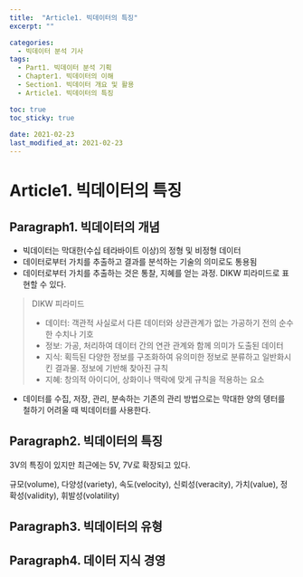 ```yaml
---
title:  "Article1. 빅데이터의 특징"
excerpt: ""

categories:
  - 빅데이터 분석 기사
tags:
  - Part1. 빅데이터 분석 기획
  - Chapter1. 빅데이터의 이해
  - Section1. 빅데이터 개요 및 활용
  - Article1. 빅데이터의 특징

toc: true
toc_sticky: true
 
date: 2021-02-23
last_modified_at: 2021-02-23
---
```


# Article1. 빅데이터의 특징

## Paragraph1. 빅데이터의 개념
- 빅데이터는 막대한(수십 테라바이트 이상)의 정형 및 비정형 데이터
- 데이터로부터 가치를 추출하고 결과를 분석하는 기술의 의미로도 통용됨
- 데이터로부터 가치를 추출하는 것은 통찰, 지혜를 얻는 과정. DIKW 피라미드로 표현할 수 있다.

> DIKW 피라미드
> - 데이터: 객관적 사실로서 다른 데이터와 상관관계가 없는 가공하기 전의 순수한 수치나 기호
> - 정보: 가공, 처리하여 데이터 간의 연관 관계와 함께 의미가 도출된 데이터
> - 지식: 획득된 다양한 정보를 구조화하여 유의미한 정보로 분류하고 일반화시킨 결과물. 정보에 기반해 찾아진 규칙
> - 지혜: 창의적 아이디어, 상화이나 맥락에 맞게 규칙을 적용하는 요소

- 데이터를 수집, 저장, 관리, 분속하는 기존의 관리 방법으로는 막대한 양의 뎅터를 철하기 어려울 때 빅데이터를 사용한다.

## Paragraph2. 빅데이터의 특징
3V의 특징이 있지만 최근에는 5V, 7V로 확장되고 있다.

규모(volume), 다양성(variety), 속도(velocity), 신뢰성(veracity), 가치(value), 정확성(validity), 휘발성(volatility)

## Paragraph3. 빅데이터의 유형

## Paragraph4. 데이터 지식 경영
